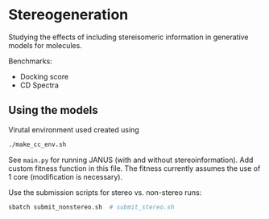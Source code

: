 # Stereogeneration

Studying the effects of including stereisomeric information in generative models for molecules.

Benchmarks:
- Docking score
- CD Spectra

## Using the models

Virutal environment used created using 
```bash
./make_cc_env.sh
```

See `main.py` for running JANUS (with and without stereoinformation). Add custom fitness function in this file. The fitness currently assumes the use of 1 core (modification is necessary).

Use the submission scripts for stereo vs. non-stereo runs:
```bash
sbatch submit_nonstereo.sh  # submit_stereo.sh
```



